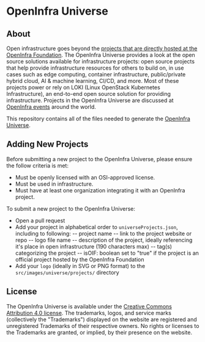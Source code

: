 # OpenInfra Universe

## About

Open infrastructure goes beyond the [projects that are directly hosted at the OpenInfra Foundation](https://openinfra.dev/projects/). The OpenInfra Universe provides a look at the open source solutions available for infrastructure projects: open source projects that help provide infrastructure resources for others to build on, in use cases such as edge computing, container infrastructure, public/private hybrid cloud, AI & machine learning, CI/CD, and more. Most of these projects power or rely on LOKI (Linux OpenStack Kubernetes Infrastructure), an end-to-end open source solution for providing infrastructure. Projects in the OpenInfra Universe are discussed at [OpenInfra events](https://openinfra.dev/community-events/) around the world.

This repository contains all of the files needed to generate the [OpenInfra Universe](https://openinfra.dev/universe). 

## Adding New Projects

Before submitting a new project to the OpenInfra Universe, please ensure the follow criteria is met:
- Must be openly licensed with an OSI-approved license.
- Must be used in infrastructure.
- Must have at least one organization integrating it with an OpenInfra project.

To submit a new project to the OpenInfra Universe:
- Open a pull request
- Add your project in alphabetical order to `universeProjects.json`, including to following:
-- project name
-- link to the project website or repo
-- logo file name
-- description of the project, ideally referencing it's place in open infrastructure (190 characters max)
-- tag(s) categorizing the project
-- isOIF: boolean set to "true" if the project is an official project hosted by the OpenInfra Foundation
- Add your `logo` (ideally in SVG or PNG format) to the `src/images/universe/projects/` directory

## License

The OpenInfra Universe is available under the [Creative Commons Attribution 4.0 license](https://creativecommons.org/licenses/by/4.0/). The trademarks, logos, and service marks (collectively the "Trademarks") displayed on the website are registered and unregistered Trademarks of their respective owners. No rights or licenses to the Trademarks are granted, or implied, by their presence on the website.
